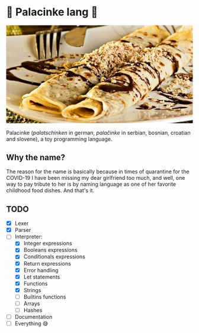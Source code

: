 # 🥞 Palacinke lang 🥞

![Palačinke](doc/palacinke.jpg)

Palacinke (*palatschinken* in german, *palačinke* in serbian, bosnian, croatian
and slovene), a toy programming language.

## Why the name?

The reason for the name is basically because in times of quarantine for the
COVID-19 I have been missing my dear girlfriend too much, and well, one way to
pay tribute to her is by naming language as one of her favorite childhood food
dishes. And that's it.

## TODO
- [X] Lexer
- [X] Parser
- [ ] Interpreter:
    - [X] Integer expressions
    - [X] Booleans expressions
    - [X] Conditionals expressions
    - [X] Return expressions
    - [X] Error handling
    - [X] Let statements
    - [X] Functions
    - [X] Strings
    - [ ] Builtins functions
    - [ ] Arrays
    - [ ] Hashes
- [ ] Documentation
- [ ] Everything 😅
